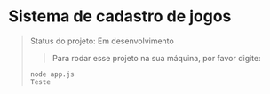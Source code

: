 <h1>Sistema de cadastro de jogos</h1>

> Status do projeto: Em desenvolvimento
> > Para rodar esse projeto na sua máquina, por favor digite:
> ```
>node app.js
> Teste
> ```
